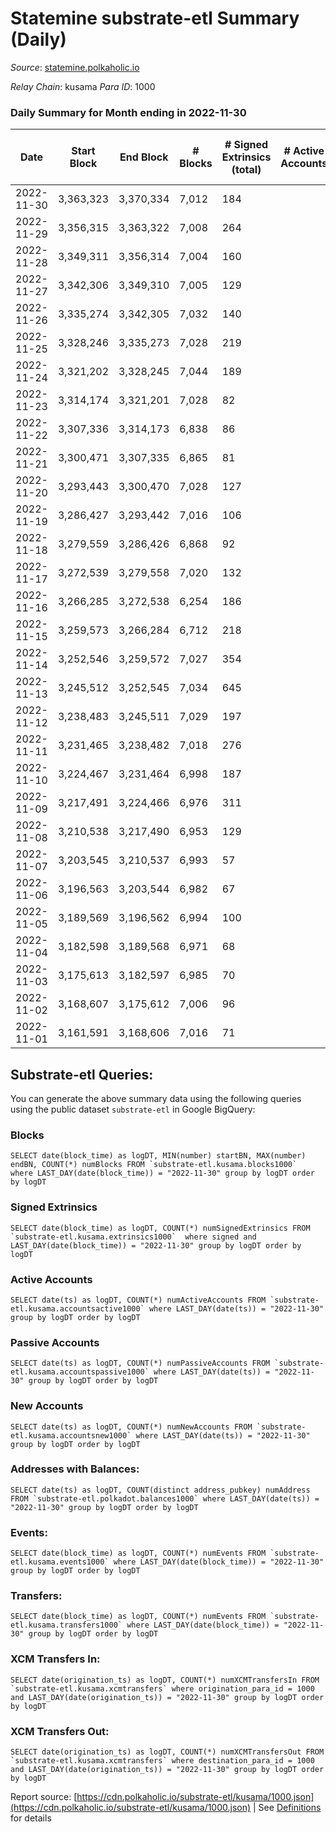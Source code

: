 # Statemine substrate-etl Summary (Daily)

_Source_: [statemine.polkaholic.io](https://statemine.polkaholic.io)

*Relay Chain*: kusama
*Para ID*: 1000



### Daily Summary for Month ending in 2022-11-30


| Date | Start Block | End Block | # Blocks | # Signed Extrinsics (total) | # Active Accounts | # Passive | # New | # Addresses with Balances | # Events | # Transfers | # XCM Transfers In | # XCM Transfers Out | Issues | 
| ---- | ----------- | --------- | -------- | --------------------------- | ----------------- | --------- | ----- | ------------------------- | -------- | ----------- | ------------------ | ------------------- | ------ |
| 2022-11-30 | 3,363,323 | 3,370,334 | 7,012 | 184 |  |  |  | 48,531 | 18,390 | 3,050 ($5.05) | 46 ($8,141.56) | 30 ($18,246.29) |  |
| 2022-11-29 | 3,356,315 | 3,363,322 | 7,008 | 264 |  |  |  | 48,499 | 20,053 | 4,212 ($2.02) | 25 ($5,064.58) | 28 ($9,983.34) |  |
| 2022-11-28 | 3,349,311 | 3,356,314 | 7,004 | 160 |  |  |  | 48,488 | 18,251 | 2,853 ($82.07) | 55 ($11,381.99) | 29 ($7,456.85) |  |
| 2022-11-27 | 3,342,306 | 3,349,310 | 7,005 | 129 |  |  |  | 48,490 | 17,274 | 2,276 ($1.68) | 76 ($12,431.48) | 18 ($26,416.83) |  |
| 2022-11-26 | 3,335,274 | 3,342,305 | 7,032 | 140 |  |  |  |  | 17,731 | 2,519 ($1.33) | 81 ($8,811.32) | 41 ($9,234.08) |  |
| 2022-11-25 | 3,328,246 | 3,335,273 | 7,028 | 219 |  |  |  | 48,456 | 19,936 | 4,207 ($1.33) | 128 ($1,608.88) | 8 ($3,850.77) |  |
| 2022-11-24 | 3,321,202 | 3,328,245 | 7,044 | 189 |  |  |  | 48,380 | 23,299 | 3,748 ($2.52) | 44 ($5,171.66) | 33 ($67,032.53) |  |
| 2022-11-23 | 3,314,174 | 3,321,201 | 7,028 | 82 |  |  |  | 47,599 | 16,331 | 1,694 ($19.89) | 30 ($336,681.59) | 13 ($3,631.65) |  |
| 2022-11-22 | 3,307,336 | 3,314,173 | 6,838 | 86 |  |  |  |  | 15,994 | 1,637 ($0.85) | 41 ($4,615.16) | 26 ($8,468.67) |  |
| 2022-11-21 | 3,300,471 | 3,307,335 | 6,865 | 81 |  |  |  | 47,565 | 15,957 | 1,685 ($0.98) | 23 ($4,000.76) | 10 ($5,827.04) |  |
| 2022-11-20 | 3,293,443 | 3,300,470 | 7,028 | 127 |  |  |  | 47,547 | 17,208 | 2,253 ($7.87) | 39 ($29,696.85) | 19 ($5,513.25) |  |
| 2022-11-19 | 3,286,427 | 3,293,442 | 7,016 | 106 |  |  |  |  | 16,949 | 2,071 ($2.26) | 22 ($2,930.94) | 17 ($92,003.95) |  |
| 2022-11-18 | 3,279,559 | 3,286,426 | 6,868 | 92 |  |  |  |  | 16,147 | 1,787 ($3.51) | 29 ($6,134.19) | 16 ($5,267.48) |  |
| 2022-11-17 | 3,272,539 | 3,279,558 | 7,020 | 132 |  |  |  |  | 17,191 | 2,358 ($6.30) | 21 ($20,028.28) | 11 ($2,706.58) |  |
| 2022-11-16 | 3,266,285 | 3,272,538 | 6,254 | 186 |  |  |  | 47,403 | 16,936 | 3,294 ($1,292.66) | 35 ($8,165.09) | 22 ($7,901.97) |  |
| 2022-11-15 | 3,259,573 | 3,266,284 | 6,712 | 218 |  |  |  |  | 18,382 | 3,551 ($11.57) | 40 ($1,811.73) | 31 ($20,527.64) |  |
| 2022-11-14 | 3,252,546 | 3,259,572 | 7,027 | 354 |  |  |  | 47,243 | 20,857 | 4,696 ($12.86) | 46 ($14,761.23) | 33 ($30,735.28) |  |
| 2022-11-13 | 3,245,512 | 3,252,545 | 7,034 | 645 |  |  |  |  | 23,598 | 5,995 ($23.70) | 56 ($4,715.05) | 35 ($17,430.61) |  |
| 2022-11-12 | 3,238,483 | 3,245,511 | 7,029 | 197 |  |  |  | 46,756 | 18,958 | 3,418 ($29.67) | 72 ($72,362.90) | 35 ($11,662.83) |  |
| 2022-11-11 | 3,231,465 | 3,238,482 | 7,018 | 276 |  |  |  |  | 20,126 | 3,963 ($33.59) | 103 ($41,784.92) | 53 ($24,004.16) |  |
| 2022-11-10 | 3,224,467 | 3,231,464 | 6,998 | 187 |  |  |  |  | 18,702 | 3,078 ($17.05) | 102 ($71,603.01) | 67 ($83,406.81) |  |
| 2022-11-09 | 3,217,491 | 3,224,466 | 6,976 | 311 |  |  |  |  | 21,044 | 4,351 ($66.91) | 186 ($136,629.59) | 108 ($76,951.95) |  |
| 2022-11-08 | 3,210,538 | 3,217,490 | 6,953 | 129 |  |  |  |  | 17,318 | 2,302 ($2.93) | 77 ($55,902.57) | 41 ($25,266.73) |  |
| 2022-11-07 | 3,203,545 | 3,210,537 | 6,993 | 57 |  |  |  |  | 15,958 | 1,341 ($1.00) | 47 ($97,511.09) | 29 ($11,962.86) |  |
| 2022-11-06 | 3,196,563 | 3,203,544 | 6,982 | 67 |  |  |  |  | 15,896 | 1,413 ($35.25) | 29 ($3,897.56) | 16 ($7,301.32) |  |
| 2022-11-05 | 3,189,569 | 3,196,562 | 6,994 | 100 |  |  |  | 46,455 | 16,990 | 2,094 ($54.13) | 63 ($12,912.82) | 44 ($52,411.94) |  |
| 2022-11-04 | 3,182,598 | 3,189,568 | 6,971 | 68 |  |  |  | 46,439 | 16,096 | 1,425 ($29.83) | 58 ($7,969.87) | 31 ($8,850.46) |  |
| 2022-11-03 | 3,175,613 | 3,182,597 | 6,985 | 70 |  |  |  | 46,424 | 15,993 | 1,487 ($1.16) | 25 ($10,389.29) | 22 ($18,591.36) |  |
| 2022-11-02 | 3,168,607 | 3,175,612 | 7,006 | 96 |  |  |  | 46,416 | 17,011 | 2,081 ($31.01) | 69 ($39,813.32) | 44 ($59,981.05) |  |
| 2022-11-01 | 3,161,591 | 3,168,606 | 7,016 | 71 |  |  |  | 46,401 | 16,077 | 1,453 ($1.56) | 39 ($21,749.22) | 13 ($4,191.04) |  |

## Substrate-etl Queries:
You can generate the above summary data using the following queries using the public dataset `substrate-etl` in Google BigQuery:


### Blocks
```
SELECT date(block_time) as logDT, MIN(number) startBN, MAX(number) endBN, COUNT(*) numBlocks FROM `substrate-etl.kusama.blocks1000`  where LAST_DAY(date(block_time)) = "2022-11-30" group by logDT order by logDT
```


### Signed Extrinsics
```
SELECT date(block_time) as logDT, COUNT(*) numSignedExtrinsics FROM `substrate-etl.kusama.extrinsics1000`  where signed and LAST_DAY(date(block_time)) = "2022-11-30" group by logDT order by logDT
```


### Active Accounts
```
SELECT date(ts) as logDT, COUNT(*) numActiveAccounts FROM `substrate-etl.kusama.accountsactive1000` where LAST_DAY(date(ts)) = "2022-11-30" group by logDT order by logDT
```


### Passive Accounts
```
SELECT date(ts) as logDT, COUNT(*) numPassiveAccounts FROM `substrate-etl.kusama.accountspassive1000` where LAST_DAY(date(ts)) = "2022-11-30" group by logDT order by logDT
```


### New Accounts
```
SELECT date(ts) as logDT, COUNT(*) numNewAccounts FROM `substrate-etl.kusama.accountsnew1000` where LAST_DAY(date(ts)) = "2022-11-30" group by logDT order by logDT
```


### Addresses with Balances:
```
SELECT date(ts) as logDT, COUNT(distinct address_pubkey) numAddress FROM `substrate-etl.polkadot.balances1000` where LAST_DAY(date(ts)) = "2022-11-30" group by logDT order by logDT
```


### Events:
```
SELECT date(block_time) as logDT, COUNT(*) numEvents FROM `substrate-etl.kusama.events1000` where LAST_DAY(date(block_time)) = "2022-11-30" group by logDT order by logDT
```


### Transfers:
```
SELECT date(block_time) as logDT, COUNT(*) numEvents FROM `substrate-etl.kusama.transfers1000` where LAST_DAY(date(block_time)) = "2022-11-30" group by logDT order by logDT
```


### XCM Transfers In:
```
SELECT date(origination_ts) as logDT, COUNT(*) numXCMTransfersIn FROM `substrate-etl.kusama.xcmtransfers` where origination_para_id = 1000 and LAST_DAY(date(origination_ts)) = "2022-11-30" group by logDT order by logDT
```


### XCM Transfers Out:
```
SELECT date(origination_ts) as logDT, COUNT(*) numXCMTransfersOut FROM `substrate-etl.kusama.xcmtransfers` where destination_para_id = 1000 and LAST_DAY(date(origination_ts)) = "2022-11-30" group by logDT order by logDT
```



Report source: [https://cdn.polkaholic.io/substrate-etl/kusama/1000.json](https://cdn.polkaholic.io/substrate-etl/kusama/1000.json) | See [Definitions](/DEFINITIONS.md) for details
